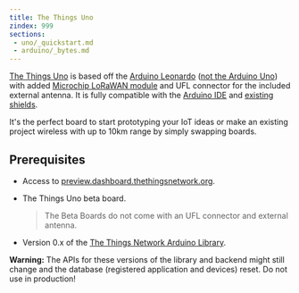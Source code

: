 ```yaml
---
title: The Things Uno
zindex: 999
sections:
 - uno/_quickstart.md
 - arduino/_bytes.md
---
```


<a href="https://shop.thethingsnetwork.com/index.php/product/the-things-uno/" target="_blank">The Things Uno</a> is based off the [Arduino Leonardo](https://www.arduino.cc/en/Guide/ArduinoLeonardoMicro) ([not the Arduino Uno](https://www.arduino.cc/en/Guide/ArduinoLeonardoMicro#toc9)) with added [Microchip LoRaWAN module](http://www.microchip.com/design-centers/wireless-connectivity/embedded-wireless/lora-technology) and UFL connector for the included external antenna. It is fully compatible with the [Arduino IDE](https://www.arduino.cc/en/Main/Software) and [existing shields](http://shieldlist.org/).

It's the perfect board to start prototyping your IoT ideas or make an existing project wireless with up to 10km range by simply swapping boards.

## Prerequisites

* Access to [preview.dashboard.thethingsnetwork.org](https://preview.dashboard.thethingsnetwork.org/).
* The Things Uno beta board.
    
    > The Beta Boards do not come with an UFL connector and external antenna.
    
* Version 0.x of the [The Things Network Arduino Library](https://github.com/thethingsnetwork/arduino-device-lib).

<div class="alert alert-warning"><strong>Warning:</strong> The APIs for these versions of the library and backend might still change and the database (registered application and devices) reset. Do not use in production!</div>
